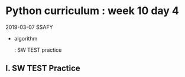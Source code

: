 # Python curriculum : week 10 day 4

2019-03-07 SSAFY 

- algorithm

  : SW TEST practice



## I. SW TEST Practice

